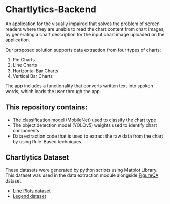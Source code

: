 # Chartlytics-Backend
An application for the visually impaired that solves the problem of screen readers where they are unable to read the chart content from chart images, by generating a chart description for the input chart image uploaded on the application.

Our proposed solution supports data extraction from four types of charts:
<ol>
<li>Pie Charts
<li>Line Charts
<li>Horizontal Bar Charts
<li>Vertical Bar Charts
</ol>
The app includes a functionality that converts written text into spoken words, which leads the user through the app.
<h2>This repository contains: </h2>
<ul>
<li><a href="https://drive.google.com/drive/folders/1R5ZaGmnp6Oa1E19RV41tWHJypmLfcmL7">The classification model (MobileNet) used to classify the chart type</a>
<li>The object detection model (YOLOv5) weights used to identify chart components
<li>Data extraction code that is used to extract the raw data from the chart by using Rule-Based techniques.
</ul>

<h2> Chartlytics Dataset </h2> 
These datasets were generated by python scripts using Matplot Library.
This dataset was used in the data extraction module alongside <a href="https://www.microsoft.com/en-us/research/project/figureqa-dataset/"> FigureQA </a> dataset.

<ul>
<li><a href="https://drive.google.com/drive/folders/1WewWAXXtW-fipTEfz9z9Lg6noEjf1ACd">Line Plots dataset</a>
<li><a href="https://drive.google.com/file/d/1q0xICah53D-U-uzb3qRnUMnQBdEdude9/view">Legend dataset</a>
</ul>

